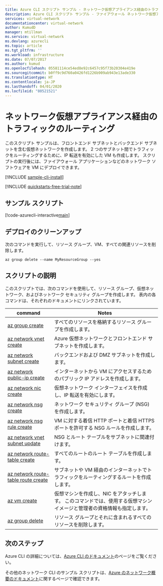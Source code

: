 ```yaml
---
title: Azure CLI スクリプト サンプル - ネットワーク仮想アプライアンス経由のトラフィックのルーティング
description: Azure CLI スクリプト サンプル - ファイアウォール ネットワーク仮想アプライアンス経由のトラフィックのルーティング
services: virtual-network
documentationcenter: virtual-network
author: KumudD
manager: mtillman
ms.service: virtual-network
ms.devlang: azurecli
ms.topic: article
ms.tgt_pltfrm: ''
ms.workload: infrastructure
ms.date: 07/07/2017
ms.author: kumud
ms.openlocfilehash: 05581114ce54ed8e92c6457c95f73b20304e419e
ms.sourcegitcommit: b0ff9c9d760a0426fd1226b909ab943e13ade330
ms.translationtype: HT
ms.contentlocale: ja-JP
ms.lasthandoff: 04/01/2020
ms.locfileid: "80521521"
---
```

# <a name="route-traffic-through-a-network-virtual-appliance"></a>ネットワーク仮想アプライアンス経由のトラフィックのルーティング

このスクリプト サンプルは、フロントエンド サブネットとバックエンド サブネットを含む仮想ネットワークを作成します。 2 つのサブネット間でトラフィックをルーティングするために、IP 転送を有効にした VM も作成します。 スクリプトの実行後には、ファイアウォール アプリケーションなどのネットワーク ソフトウェアを VM にデプロイできます。

[!INCLUDE [sample-cli-install](../../../includes/sample-cli-install.md)]

[!INCLUDE [quickstarts-free-trial-note](../../../includes/quickstarts-free-trial-note.md)]


## <a name="sample-script"></a>サンプル スクリプト


[!code-azurecli-interactive[main](../../../cli_scripts/virtual-network/route-traffic-through-nva/route-traffic-through-nva.sh "Route traffic through a network virtual appliance")]

## <a name="clean-up-deployment"></a>デプロイのクリーンアップ 

次のコマンドを実行して、リソース グループ、VM、すべての関連リソースを削除します。

```azurecli
az group delete --name MyResourceGroup --yes
```

## <a name="script-explanation"></a>スクリプトの説明

このスクリプトでは、次のコマンドを使用して、リソース グループ、仮想ネットワーク、およびネットワーク セキュリティ グループを作成します。 表内の各コマンドは、それぞれのドキュメントにリンクされています。

| command | Notes |
|---|---|
| [az group create](/cli/azure/group) | すべてのリソースを格納するリソース グループを作成します。 |
| [az network vnet create](/cli/azure/network/vnet) | Azure 仮想ネットワークとフロントエンド サブネットを作成します。 |
| [az network subnet create](/cli/azure/network/vnet/subnet) | バックエンドおよび DMZ サブネットを作成します。 |
| [az network public-ip create](/cli/azure/network/public-ip) | インターネットから VM にアクセスするためのパブリック IP アドレスを作成します。 |
| [az network nic create](/cli/azure/network/nic) | 仮想ネットワーク インターフェイスを作成し、IP 転送を有効にします。 |
| [az network nsg create](/cli/azure/network/nsg) | ネットワーク セキュリティ グループ (NSG) を作成します。 |
| [az network nsg rule create](/cli/azure/network/nsg/rule) | VM に対する着信 HTTP ポートと着信 HTTPS ポートを許可する NSG ルールを作成します。 |
| [az network vnet subnet update](/cli/azure/network/vnet/subnet)| NSG とルート テーブルをサブネットに関連付けます。 |
| [az network route-table create](/cli/azure/network/route-table#az-network-route-table-create)| すべてのルートのルート テーブルを作成します。 |
| [az network route-table route create](/cli/azure/network/route-table/route#az-network-route-table-route-create)| サブネットや VM 経由のインターネットでトラフィックをルーティングするルートを作成します。 |
| [az vm create](/cli/azure/vm) | 仮想マシンを作成し、NIC をアタッチします。 このコマンドでは、使用する仮想マシン イメージと管理者の資格情報も指定します。 |
| [az group delete](/cli/azure/group) | リソース グループとそれに含まれるすべてのリソースを削除します。 |

## <a name="next-steps"></a>次のステップ

Azure CLI の詳細については、[Azure CLI のドキュメント](/cli/azure)のページをご覧ください。

その他のネットワーク CLI のサンプル スクリプトは、[Azure のネットワーク概要のドキュメント](../cli-samples.md)に関するページで確認できます。
